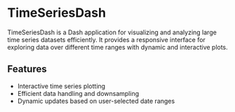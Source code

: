 # TimeSeriesDash

TimeSeriesDash is a Dash application for visualizing and analyzing large time series datasets efficiently. It provides a responsive interface for exploring data over different time ranges with dynamic and interactive plots.

## Features

- Interactive time series plotting
- Efficient data handling and downsampling
- Dynamic updates based on user-selected date ranges
